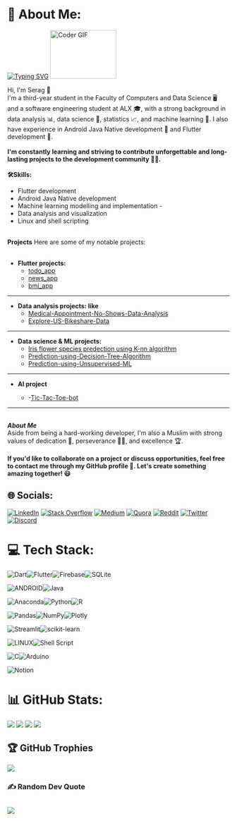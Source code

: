 # 💫 About Me:
<a href="https://git.io/typing-svg">
	<img src=
	     "https://readme-typing-svg.demolab.com?font=Fira+Code&pause=1000&color=4F2CF7&center=true&width=435&lines=Hello+How+Are+You%3F;Am+Serag+Amged;A+softwareEngineer+and+mobile+developer " 
	     alt="Typing SVG"/></a>
<img alt="Coder GIF" height=110 width=150 src="https://raw.githubusercontent.com/TheDudeThatCode/TheDudeThatCode/master/Assets/Developer.gif"/>



Hi, I'm Serag 👋<br>I'm a third-year student in the Faculty of Computers and Data Science 🖥️ and a software engineering  student at ALX 🎓, with a strong background in data analysis 📊, data science 🧬, statistics 📈, and machine learning 🤖. I also have experience in Android Java Native development 📱 and Flutter development 🚀.<br><br>**I'm constantly learning and striving to contribute unforgettable and long-lasting projects to the development community 🔭🚀.**<br>
<br>**🛠Skills:**
 -  Flutter development
  - Android Java Native development
  - Machine learning modelling and implementation -
  - Data analysis and visualization
 - Linux and shell scripting

<br>**Projects** Here are some of my notable projects:<br><br>
 - **Flutter projects:**
	 - [todo_app](https://github.com/SeragAmged/todo_app)
	 -  [news_app](https://github.com/SeragAmged/news_app)
	 -  [bmi_app](https://github.com/SeragAmged/bmi_app)
---
 - **Data analysis projects: like**
	 - [Medical-Appointment-No-Shows-Data-Analysis](https://github.com/SeragAmged/Medical-Appointment-No-Shows-Data-Analysis)
	 - [Explore-US-Bikeshare-Data](https://github.com/SeragAmged/Explore-US-Bikeshare-Data)
---
 - **Data science & ML projects:**
	 - [Iris flower species predection using K-nn algorithm](https://github.com/SeragAmged/Iris-flower-species-prediction-WebApp)
	 - [Prediction-using-Decision-Tree-Algorithm](https://github.com/SeragAmged/Prediction-using-Decision-Tree-Algorithm)
	 - [Prediction-using-Unsupervised-ML](https://github.com/SeragAmged/Prediction-using-Unsupervised-ML)
---
 - **AI project**
	
	 - -[Tic-Tac-Toe-bot](https://github.com/SeragAmged/Tic-Tac-Toe-bot)

---
<br>***About Me***<br>Aside from being a hard-working developer, I'm also a Muslim with strong values of dedication 💪, perseverance 🏃‍♂️, and excellence 🏆.<br><br>**If you'd like to collaborate on a project or discuss opportunities, feel free to contact me through my GitHub profile 🤝. Let's create something amazing together! 😃**


## 🌐 Socials:
[![LinkedIn](https://img.shields.io/badge/LinkedIn-%230077B5.svg?logo=linkedin&logoColor=white)](https://linkedin.com/in/https://www.linkedin.com/in/serag-amged-8614b51ba/) [![Stack Overflow](https://img.shields.io/badge/-Stackoverflow-FE7A16?logo=stack-overflow&logoColor=white)](https://stackoverflow.com/users/https://stackoverflow.com/users/20749312/serag-amged) 
[![Medium](https://img.shields.io/badge/Medium-12100E?logo=medium&logoColor=white)](https://medium.com/@https://medium.com/@seragamged2002) [![Quora](https://img.shields.io/badge/Quora-%23B92B27.svg?logo=Quora&logoColor=white)](https://quora.com/profile/https://ar.quora.com/profile/Serag-Amged-1) 
[![Reddit](https://img.shields.io/badge/Reddit-%23FF4500.svg?logo=Reddit&logoColor=white)](https://reddit.com/user/u/Serag_Amged) [![Twitter](https://img.shields.io/badge/Twitter-%231DA1F2.svg?logo=Twitter&logoColor=white)](https://twitter.com/https://twitter.com/seragamged2002) [![Discord](https://img.shields.io/badge/Discord-%237289DA.svg?logo=discord&logoColor=white)](https://discord.gg/SeragAmged#4890) 

# 💻 Tech Stack:
![Dart](https://img.shields.io/badge/dart-%230175C2.svg?style=for-the-badge&logo=dart&logoColor=white)![Flutter](https://img.shields.io/badge/Flutter-%2302569B.svg?style=for-the-badge&logo=Flutter&logoColor=white)![Firebase](https://img.shields.io/badge/firebase-%23039BE5.svg?style=for-the-badge&logo=firebase)![SQLite](https://img.shields.io/badge/sqlite-%2307405e.svg?style=for-the-badge&logo=sqlite&logoColor=white)

![ANDROID](https://img.shields.io/badge/android-%2320232a.svg?style=for-the-badge&logo=android&logoColor=%a4c639)![Java](https://img.shields.io/badge/java-%23ED8B00.svg?style=for-the-badge&logo=java&logoColor=white)

![Anaconda](https://img.shields.io/badge/Anaconda-%2344A833.svg?style=for-the-badge&logo=anaconda&logoColor=white)![Python](https://img.shields.io/badge/python-3670A0?style=for-the-badge&logo=python&logoColor=ffdd54)![R](https://img.shields.io/badge/r-%23276DC3.svg?style=for-the-badge&logo=r&logoColor=white)

![Pandas](https://img.shields.io/badge/pandas-%23150458.svg?style=for-the-badge&logo=pandas&logoColor=white)![NumPy](https://img.shields.io/badge/numpy-%23013243.svg?style=for-the-badge&logo=numpy&logoColor=white)![Plotly](https://img.shields.io/badge/Plotly-%233F4F75.svg?style=for-the-badge&logo=plotly&logoColor=white)

![Streamlit](https://img.shields.io/badge/Streamlit-FF6F5E?style=for-the-badge&logo=streamlit&logoColor=white)![scikit-learn](https://img.shields.io/badge/scikit--learn-%23F7931E.svg?style=for-the-badge&logo=scikit-learn&logoColor=white)

![LINUX](https://img.shields.io/badge/Linux-FCC624?style=for-the-badge&logo=linux&logoColor=black)![Shell Script](https://img.shields.io/badge/shell_script-%23121011.svg?style=for-the-badge&logo=gnu-bash&logoColor=white)
 
![C](https://img.shields.io/badge/c-%2300599C.svg?style=for-the-badge&logo=c&logoColor=white)![Arduino](https://img.shields.io/badge/-Arduino-00979D?style=for-the-badge&logo=Arduino&logoColor=white)
 
![Notion](https://img.shields.io/badge/Notion-%23000000.svg?style=for-the-badge&logo=notion&logoColor=white)
# 📊 GitHub Stats:
![](https://github-readme-stats.vercel.app/api?username=SeragAmged&theme=tokyonight&hide_border=true&include_all_commits=true&count_private=true)
![](https://github-readme-streak-stats.herokuapp.com/?user=SeragAmged&theme=tokyonight&hide_border=true)
![](https://github-readme-stats.vercel.app/api/top-langs/?username=SeragAmged&theme=tokyonight&hide_border=true&include_all_commits=true&count_private=true&layout=compact)
![](https://visitcount.itsvg.in/api?id=SeragAmged&icon=5&color=6)

## 🏆 GitHub Trophies
![](https://github-profile-trophy.vercel.app/?username=SeragAmged&theme=nord&no-frame=true&no-bg=true&margin-w=4)

### ✍️ Random Dev Quote
![](https://quotes-github-readme.vercel.app/api?type=horizontal&theme=tokyonight)
---
